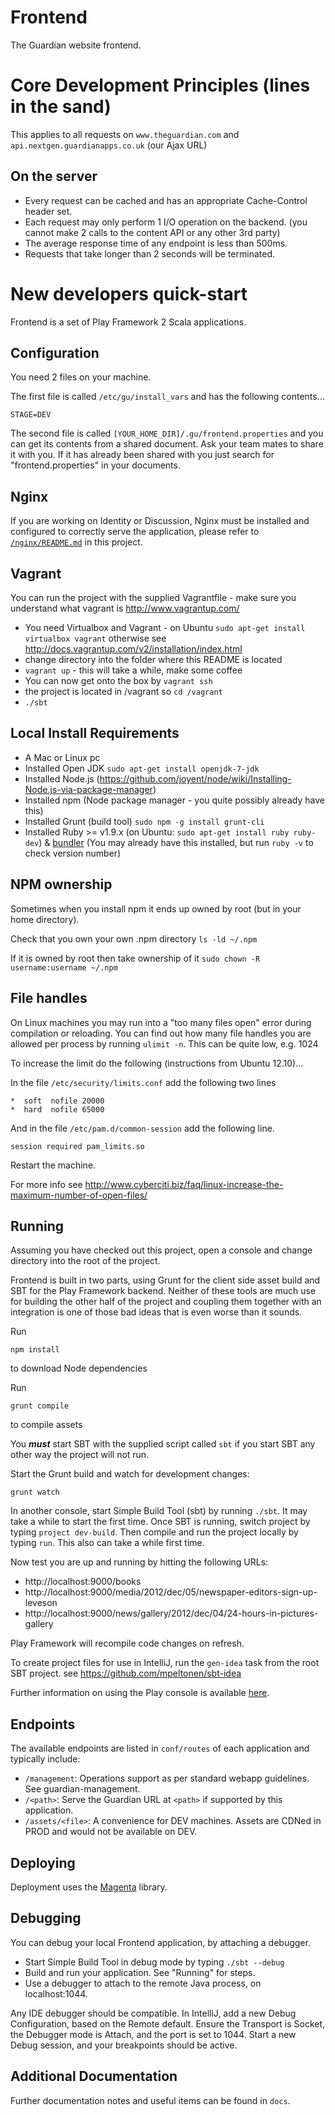 Frontend
========
The Guardian website frontend.


Core Development Principles (lines in the sand)
===============================================

This applies to all requests on `www.theguardian.com` and `api.nextgen.guardianapps.co.uk` (our Ajax URL)

On the server
-------------

* Every request can be cached and has an appropriate Cache-Control header set.
* Each request may only perform 1 I/O operation on the backend. (you cannot make 2 calls to the content API or any
  other 3rd party)
* The average response time of any endpoint is less than 500ms.
* Requests that take longer than 2 seconds will be terminated.

New developers quick-start
===========================
Frontend is a set of Play Framework 2 Scala applications.

Configuration
-------------
You need 2 files on your machine.

The first file is called `/etc/gu/install_vars` and has the following contents...
```
STAGE=DEV
```

The second file is called `[YOUR_HOME_DIR]/.gu/frontend.properties` and you can get its contents from a shared
document. Ask your team mates to share it with you. If it has already been shared with you just search for "frontend.properties" in your documents.

Nginx
-----

If you are working on Identity or Discussion, Nginx must be installed and configured to correctly serve the application, please refer to [`/nginx/README.md`](./nginx/README.md) in this project.

Vagrant
-------
You can run the project with the supplied Vagrantfile - make sure you understand what vagrant is http://www.vagrantup.com/

* You need Virtualbox and Vagrant - on Ubuntu `sudo apt-get install virtualbox vagrant` otherwise see http://docs.vagrantup.com/v2/installation/index.html
* change directory into the folder where this README is located
* `vagrant up` - this will take a while, make some coffee
* You can now get onto the box by `vagrant ssh`
* the project is located in /vagrant so `cd /vagrant`
* `./sbt`


Local Install Requirements
--------------------------
* A Mac or Linux pc
* Installed Open JDK `sudo apt-get install openjdk-7-jdk`
* Installed Node.js (https://github.com/joyent/node/wiki/Installing-Node.js-via-package-manager)
* Installed npm (Node package manager - you quite possibly already have this)
* Installed Grunt (build tool) `sudo npm -g install grunt-cli`
* Installed Ruby >= v1.9.x (on Ubuntu: `sudo apt-get install ruby ruby-dev`) & [bundler](http://gembundler.com/) (You may already have this installed, but run `ruby -v` to check version number)


NPM ownership
-------------
Sometimes when you install npm it ends up owned by root (but in your home directory).

Check that you own your own .npm directory `ls -ld ~/.npm`

If it is owned by root then take ownership of it `sudo chown -R username:username ~/.npm`


File handles
------------
On Linux machines you may run into a "too many files open" error during compilation or reloading. You can find out
how many file handles you are allowed per process by running `ulimit -n`. This can be quite low, e.g. 1024

To increase the limit do the following (instructions from Ubuntu 12.10)...

In the file `/etc/security/limits.conf` add the following two lines
```
*  soft  nofile 20000
*  hard  nofile 65000
```

And in the file `/etc/pam.d/common-session` add the following line.
```
session required pam_limits.so
```

Restart the machine.

For more info see http://www.cyberciti.biz/faq/linux-increase-the-maximum-number-of-open-files/

Running
-------
Assuming you have checked out this project, open a console and change directory
into the root of the project.

Frontend is built in two parts, using Grunt for the client side asset build and
SBT for the Play Framework backend. Neither of these tools are much use for
building the other half of the project and coupling them together with an
integration is one of those bad ideas that is even worse than it sounds.

Run 
```
npm install
```
to download Node dependencies

Run
```
grunt compile
```
to compile assets

You ***must*** start SBT with the supplied script called `sbt` if you start
SBT any other way the project will not run.

Start the Grunt build and watch for development changes:

```
grunt watch
```

In another console, start Simple Build Tool (sbt) by running `./sbt`. It may
take a while to start the first time. Once SBT is running, switch project by
typing `project dev-build`. Then compile and run the project locally by typing
`run`. This also can take a while first time.

Now test you are up and running by hitting the following URLs:
   * http://localhost:9000/books
   * http://localhost:9000/media/2012/dec/05/newspaper-editors-sign-up-leveson
   * http://localhost:9000/news/gallery/2012/dec/04/24-hours-in-pictures-gallery

Play Framework will recompile code changes on refresh.

To create project files for use in IntelliJ, run the `gen-idea` task from the root
SBT project. see https://github.com/mpeltonen/sbt-idea

Further information on using the Play console is available [here][play2-console].


Endpoints
---------
The available endpoints are listed in `conf/routes` of each application and
typically include:

* `/management`: Operations support as per standard webapp guidelines. See
  guardian-management.
* `/<path>`: Serve the Guardian URL at `<path>` if supported by this
  application.
* `/assets/<file>`: A convenience for DEV machines. Assets are CDNed in PROD
  and would not be available on DEV.


Deploying
---------
Deployment uses the [Magenta][magenta] library.


Debugging
---------
You can debug your local Frontend application, by attaching a debugger.

* Start Simple Build Tool in debug mode by typing `./sbt --debug`
* Build and run your application. See "Running" for steps.
* Use a debugger to attach to the remote Java process, on localhost:1044.

Any IDE debugger should be compatible. In IntelliJ, add a new Debug Configuration, based on the Remote default.
Ensure the Transport is Socket, the Debugger mode is Attach, and the port is set to 1044.
Start a new Debug session, and your breakpoints should be active.


Additional Documentation
------------------------
Further documentation notes and useful items can be found in `docs`.


[sbt]: http://www.scala-sbt.org
[play2-console]: https://github.com/playframework/Play20/wiki/PlayConsole
[play2-wiki]: https://github.com/playframework/Play20/wiki
[sbteclipse]: https://github.com/typesafehub/sbteclipse
[sbt-idea]: https://github.com/mpeltonen/sbt-idea
[magenta]: https://github.com/guardian/deploy





